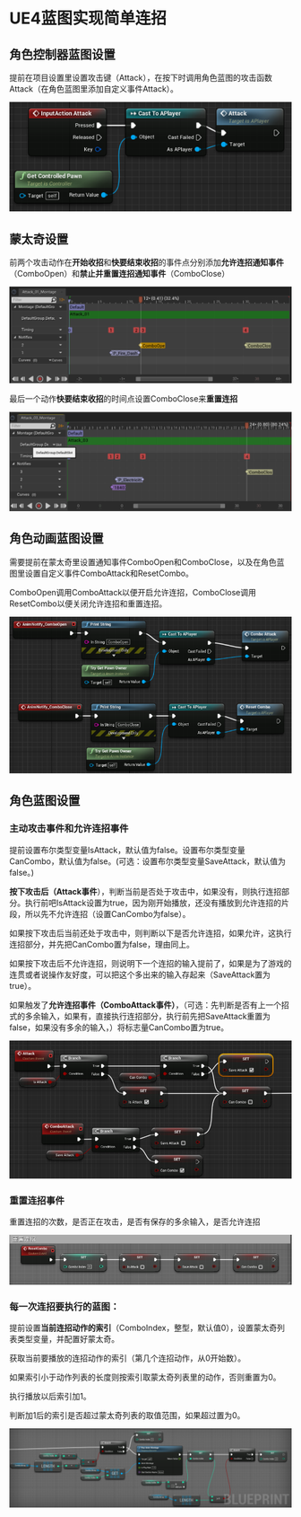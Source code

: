 # UE4蓝图实现简单连招



## 角色控制器蓝图设置

提前在项目设置里设置攻击键（Attack），在按下时调用角色蓝图的攻击函数Attack（在角色蓝图里添加自定义事件Attack）。

![comboPlayerControlBP](ue4EditorImgs/comboPlayerControlBP.png)

## 蒙太奇设置

前两个攻击动作在**开始收招**和**快要结束收招**的事件点分别添加**允许连招通知事件**（ComboOpen）和**禁止并重置连招通知事件**（ComboClose）

![comboPlayerMontage1](ue4EditorImgs/comboPlayerMontage1.png)

最后一个动作**快要结束收招**的时间点设置ComboClose来**重置连招**

![comboPlayerMontage3](ue4EditorImgs/comboPlayerMontage3.png)



## 角色动画蓝图设置

需要提前在蒙太奇里设置通知事件ComboOpen和ComboClose，以及在角色蓝图里设置自定义事件ComboAttack和ResetCombo。

ComboOpen调用ComboAttack以便开启允许连招，ComboClose调用ResetCombo以便关闭允许连招和重置连招。

![comboPlayerAnimBP](ue4EditorImgs/comboPlayerAnimBP.png)



## 角色蓝图设置

### 主动攻击事件和允许连招事件

提前设置布尔类型变量IsAttack，默认值为false。设置布尔类型变量CanCombo，默认值为false。(可选：设置布尔类型变量SaveAttack，默认值为false。)

**按下攻击后（Attack事件**），判断当前是否处于攻击中，如果没有，则执行连招部分。执行前吧IsAttack设置为true，因为刚开始播放，还没有播放到允许连招的片段，所以先不允许连招（设置CanCombo为false）。

如果按下攻击后当前还处于攻击中，则判断以下是否允许连招，如果允许，这执行连招部分，并先把CanCombo置为false，理由同上。

如果按下攻击后不允许连招，则说明下一个连招的输入提前了，如果是为了游戏的连贯或者说操作友好度，可以把这个多出来的输入存起来（SaveAttack置为true）。

如果触发了**允许连招事件（ComboAttack事件）**，（可选：先判断是否有上一个招式的多余输入，如果有，直接执行连招部分，执行前先把SaveAttack重置为false，如果没有多余的输入，）将标志量CanCombo置为true。

![comboPlayerBP](ue4EditorImgs/comboPlayerBP.png)



### 重置连招事件

重置连招的次数，是否正在攻击，是否有保存的多余输入，是否允许连招

![comboPlayerBPResetCombo](ue4EditorImgs/comboPlayerBPResetCombo.png)



### 每一次连招要执行的蓝图：

提前设置**当前连招动作的索引**（ComboIndex，整型，默认值0），设置蒙太奇列表类型变量，并配置好蒙太奇。

获取当前要播放的连招动作的索引（第几个连招动作，从0开始数）。

如果索引小于动作列表的长度则按索引取蒙太奇列表里的动作，否则重置为0。

执行播放以后索引加1。

判断加1后的索引是否超过蒙太奇列表的取值范围，如果超过置为0。

![comboPlayerBPCombo](ue4EditorImgs/comboPlayerBPCombo.png)
